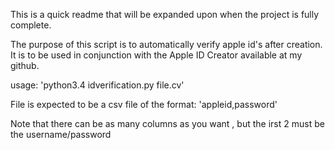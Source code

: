 This is a quick readme that will be expanded upon when the project is
fully complete.

The purpose of this script is to automatically verify apple id's after
creation. It is to be used in conjunction with the Apple ID Creator
available at my github.


usage:
    'python3.4 idverification.py file.cv'
    
File is expected to be a csv file of the format:
'appleid,password'

Note that there can be as many columns as you want , but the irst 2
must be the username/password